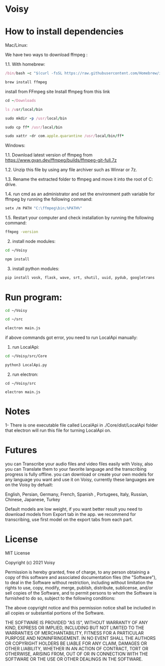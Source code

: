 # Voisy

# How to install dependencies

Mac/Linux:

We have two ways to download ffmpeg :

1.1. With homebrew:
```ruby
/bin/bash -c "$(curl -fsSL https://raw.githubusercontent.com/Homebrew/install/HEAD/install.sh)"

brew install ffmpeg
```

install from FFmpeg site
Install ffmpeg from this link
```ruby
cd ~/Downloads

ls /usr/local/bin

sudo mkdir -p /usr/local/bin

sudo cp ff* /usr/local/bin

sudo xattr -dr com.apple.quarantine /usr/local/bin/ff*
```

Windows:

1.1. Download latest version of ffmpeg from https://www.gyan.dev/ffmpeg/builds/ffmpeg-git-full.7z

1.2. Unzip this file by using any file archiver such as Winrar or 7z.

1.3. Rename the extracted folder to ffmpeg and move it into the root of C: drive.

1.4. run cmd as an administrator and set the environment path variable for ffmpeg by running the following command:

```bash
setx /m PATH "C:\ffmpeg\bin;%PATH%"
```

1.5. Restart your computer and check installation by running the following command:
```bash
ffmpeg -version
```




2. install node modules:
```bash
cd ~/Voisy

npm install
```

3. install python modules:
```bash
pip install vosk, flask, wave, srt, shutil, uuid, pydub, googletrans
```

# Run program:

```bash
cd ~/Voisy

cd ~/src

electron main.js
```

if above commands got error, you need to run LocalApi manually:

1. run LocalApi:
```bash
cd ~/Voisy/src/Core

python3 LocalApi.py
```

2. run electron:
```
cd ~/Voisy/src

electron main.js
```

# Notes

1- There is one executable file called LocalApi in ./Core/dist/LocalApi folder that electron will run this file for turning LocalApi on.

# Futures

you can Transcribe your audio files and video files easily with Voisy, also you can Translate them to your favorite language and the transcribing progress is fully offline. you can download or create your own models for any language you want and use it on Voisy, currently these languages are on the Voisy by defualt:

English, Persian, Germany, French, Spanish , Portugees, Italy, Russian, Chinese, Japanese, Turkey

Default models are low weight, if you want better result you need to download models from Export tab in the app. we recommend for transcribing, use first model on the export tabs from each part.


# License

MIT License

Copyright (c) 2021 Voisy

Permission is hereby granted, free of charge, to any person obtaining a copy
of this software and associated documentation files (the "Software"), to deal
in the Software without restriction, including without limitation the rights
to use, copy, modify, merge, publish, distribute, sublicense, and/or sell
copies of the Software, and to permit persons to whom the Software is
furnished to do so, subject to the following conditions:

The above copyright notice and this permission notice shall be included in all
copies or substantial portions of the Software.

THE SOFTWARE IS PROVIDED "AS IS", WITHOUT WARRANTY OF ANY KIND, EXPRESS OR
IMPLIED, INCLUDING BUT NOT LIMITED TO THE WARRANTIES OF MERCHANTABILITY,
FITNESS FOR A PARTICULAR PURPOSE AND NONINFRINGEMENT. IN NO EVENT SHALL THE
AUTHORS OR COPYRIGHT HOLDERS BE LIABLE FOR ANY CLAIM, DAMAGES OR OTHER
LIABILITY, WHETHER IN AN ACTION OF CONTRACT, TORT OR OTHERWISE, ARISING FROM,
OUT OF OR IN CONNECTION WITH THE SOFTWARE OR THE USE OR OTHER DEALINGS IN THE
SOFTWARE.
